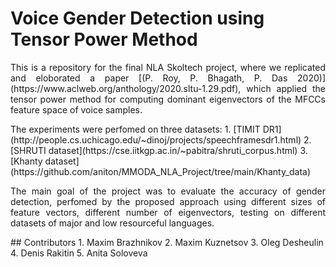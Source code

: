 # Voice Gender Detection using Tensor Power Method
<p align="justify">
This is a repository for the final NLA Skoltech project, where we replicated and eloborated a paper [(P. Roy, P. Bhagath, P. Das 2020)](https://www.aclweb.org/anthology/2020.sltu-1.29.pdf), which applied the tensor power method for computing dominant eigenvectors of the MFCCs feature space of voice samples.
</p>
The experiments were perfomed on three datasets: 
1. [TIMIT DR1](http://people.cs.uchicago.edu/~dinoj/projects/speechframesdr1.html)
2. [SHRUTI dataset](https://cse.iitkgp.ac.in/~pabitra/shruti_corpus.html)
3. [Khanty dataset](https://github.com/aniton/MMODA_NLA_Project/tree/main/Khanty_data)
<p align="justify">
The main goal of the project was to evaluate the accuracy of gender detection, perfomed by the proposed approach using different sizes of feature vectors, different number of eigenvectors, testing on different datasets of major and low resourceful languages.
</p>
## Contributors
1. Maxim Brazhnikov 
2. Maxim Kuznetsov
3. Oleg Desheulin
4. Denis Rakitin
5. Anita Soloveva

